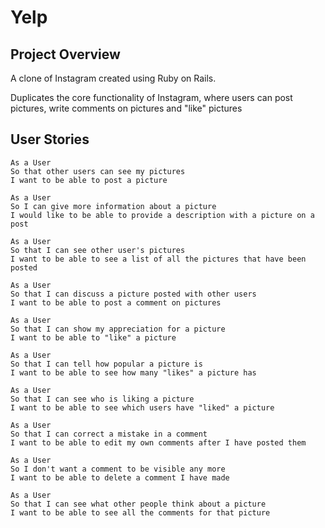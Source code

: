 # Yelp

## Project Overview

A clone of Instagram created using Ruby on Rails.

Duplicates the core functionality of Instagram, where users can post pictures, write comments on pictures and "like" pictures

## User Stories

```
As a User
So that other users can see my pictures
I want to be able to post a picture

As a User
So I can give more information about a picture
I would like to be able to provide a description with a picture on a post

As a User
So that I can see other user's pictures
I want to be able to see a list of all the pictures that have been posted

As a User
So that I can discuss a picture posted with other users
I want to be able to post a comment on pictures

As a User
So that I can show my appreciation for a picture
I want to be able to "like" a picture

As a User
So that I can tell how popular a picture is
I want to be able to see how many "likes" a picture has

As a User  
So that I can see who is liking a picture
I want to be able to see which users have "liked" a picture

As a User
So that I can correct a mistake in a comment
I want to be able to edit my own comments after I have posted them

As a User
So I don't want a comment to be visible any more
I want to be able to delete a comment I have made

As a User
So that I can see what other people think about a picture
I want to be able to see all the comments for that picture


```
